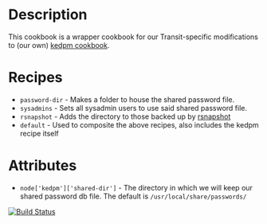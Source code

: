 Description
===========
This cookbook is a wrapper cookbook for our Transit-specific
modifications to (our own) [kedpm cookbook][kpm-cb].

Recipes
======
* `password-dir` - Makes a folder to house the shared password file.
* `sysadmins` - Sets all sysadmin users to use said shared password file.
* `rsnapshot` - Adds the directory to those backed up by [rsnapshot][rs-cb]
* `default` - Used to composite the above recipes, also includes the
  kedpm recipe itself

Attributes
==========
* `node['kedpm']['shared-dir']` - The directory in which we will keep
  our shared password db file.  The default is `/usr/local/share/passwords/`

[![Build Status](https://secure.travis-ci.org/umts/chef-kedpm-transit.png)](http://travis-ci.org/umts/chef-kedpm-transit)

[kpm-cb]: https://github.com/umts/chef-kedpm
[rs-cb]: https://github.com/umts/rsnapshot
